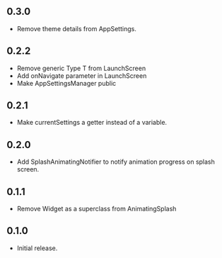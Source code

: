 ## 0.3.0

* Remove theme details from AppSettings.

## 0.2.2

* Remove generic Type T from LaunchScreen
* Add onNavigate parameter in LaunchScreen
* Make AppSettingsManager public

## 0.2.1

* Make currentSettings a getter instead of a variable.

## 0.2.0

* Add SplashAnimatingNotifier to notify animation progress on splash screen.

## 0.1.1

* Remove Widget as a superclass from AnimatingSplash

## 0.1.0

* Initial release.
